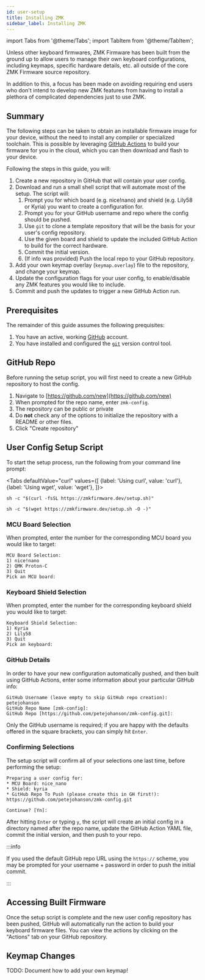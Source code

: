 ```yaml
---
id: user-setup
title: Installing ZMK
sidebar_label: Installing ZMK
---
```


import Tabs from '@theme/Tabs';
import TabItem from '@theme/TabItem';

Unless other keyboard firmwares, ZMK Firmware has been built from the ground up to allow users to manage
their own keyboard configurations, including keymaps, specific hardware details, etc. all outside of the
core ZMK Firmware source repository.

In addition to this, a focus has been made on avoiding requiring end users who don't intend to develop
new ZMK features from having to install a plethora of complicated dependencies just to use ZMK.

## Summary

The following steps can be taken to obtain an installable firmware image for your device, without the need
to install any compiler or specialized toolchain. This is possible by leveraging [GitHub Actions](https://github.com/features/actions)
to build your firmware for you in the cloud, which you can then download and flash to your device.

Following the steps in this guide, you will:

1. Create a new repository in GitHub that will contain your user config.
1. Download and run a small shell script that will automate most of the setup. The script will:
   1. Prompt you for which board (e.g. nice!nano) and shield (e.g. Lily58 or Kyria) you want to create a configuration for.
   1. Prompt you for your GitHub username and repo where the config should be pushed.
   1. Use `git` to clone a template repository that will be the basis for your user's config repository.
   1. Use the given board and shield to update the included GitHub Action to build for the correct hardware.
   1. Commit the initial version.
   1. (If info was provided) Push the local repo to your GitHub repository.
1. Add your own keymap overlay (`keymap.overlay`) file to the repository, and change your keymap.
1. Update the configuration flags for your user config, to enable/disable any ZMK features you would like to include.
1. Commit and push the updates to trigger a new GitHub Action run.

## Prerequisites

The remainder of this guide assumes the following prequisites:

1. You have an active, working [GitHub](https://github.com/) account.
1. You have installed and configured the [`git`](https://git-scm.com/) version control tool.

## GitHub Repo

Before running the setup script, you will first need to create a new GitHub repository to host the config.

1. Navigate to [https://github.com/new](https://github.com/new)
1. When prompted for the repo name, enter `zmk-config`.
1. The repository can be public or private
1. Do **not** check any of the options to initialize the repository with a README or other files.
1. Click "Create repository"

## User Config Setup Script

To start the setup process, run the following from your command line prompt:

<Tabs
defaultValue="curl"
values={[
{label: 'Using curl', value: 'curl'},
{label: 'Using wget', value: 'wget'},
]}>
<Tab value="curl">

```
sh -c "$(curl -fsSL https://zmkfirmware.dev/setup.sh)"
```

</Tab>
<Tab value="wget">

```
sh -c "$(wget https://zmkfirmware.dev/setup.sh -O -)"
```

</Tab>
</Tabs>

### MCU Board Selection

When prompted, enter the number for the corresponding MCU board you would like to target:

```
MCU Board Selection:
1) nice!nano
2) QMK Proton-C
3) Quit
Pick an MCU board:
```

### Keyboard Shield Selection

When prompted, enter the number for the corresponding keyboard shield you would like to target:

```
Keyboard Shield Selection:
1) Kyria
2) Lily58
3) Quit
Pick an keyboard:
```

### GitHub Details

In order to have your new configuration automatically pushed, and then built using GitHub Actions, enter
some information about your particular GitHub info:

```
GitHub Username (leave empty to skip GitHub repo creation): petejohanson
GitHub Repo Name [zmk-config]:
GitHub Repo [https://github.com/petejohanson/zmk-config.git]:
```

Only the GitHub username is required; if you are happy with the defaults offered in the square brackets, you can simply hit `Enter`.

### Confirming Selections

The setup script will confirm all of your selections one last time, before performing the setup:

```
Preparing a user config for:
* MCU Board: nice_nano
* Shield: kyria
* GitHub Repo To Push (please create this in GH first!): https://github.com/petejohanson/zmk-config.git

Continue? [Yn]:
```

After hitting `Enter` or typing `y`, the script will create an initial config in a directory named after the repo name,
update the GitHub Action YAML file, commit the initial version, and then push to your repo.

:::info

If you used the default GitHub repo URL using the `https://` scheme, you may be prompted for your username + password in order to
push the initial commit.

:::

## Accessing Built Firmware

Once the setup script is complete and the new user config repository has been pushed, GitHub will automatically run the action
to build your keyboard firmware files. You can view the actions by clicking on the "Actions" tab on your GitHub repository.

## Keymap Changes

TODO: Document how to add your own keymap!
